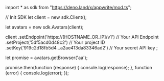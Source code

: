import * as sdk from "https://deno.land/x/appwrite/mod.ts";

// Init SDK
let client = new sdk.Client();

let avatars = new sdk.Avatars(client);

client
    .setEndpoint('https://[HOSTNAME_OR_IP]/v1') // Your API Endpoint
    .setProject('5df5acd0d48c2') // Your project ID
    .setKey('919c2d18fb5d4...a2ae413da83346ad2') // Your secret API key
;


let promise = avatars.getBrowser('aa');

promise.then(function (response) {
    console.log(response);
}, function (error) {
    console.log(error);
});